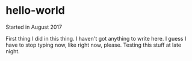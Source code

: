 # hello-world
Started in August 2017

First thing I did in this thing. 
I haven't got anything to write here. I guess I have to stop typing now, like right now, please.
Testing this stuff at late night.
